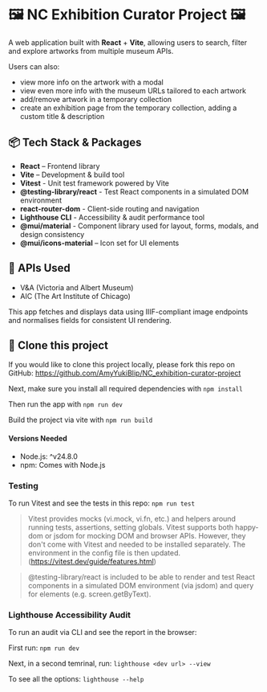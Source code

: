 # 🖼️ NC Exhibition Curator Project 🖼️

A web application built with **React** + **Vite**, allowing users to search, filter and explore artworks from multiple museum APIs.

Users can also:

- view more info on the artwork with a modal
- view even more info with the museum URLs tailored to each artwork
- add/remove artwork in a temporary collection
- create an exhibition page from the temporary collection, adding a custom title & description

## 📦 Tech Stack & Packages

- **React** – Frontend library
- **Vite** – Development & build tool
- **Vitest** - Unit test framework powered by Vite
- **@testing-library/react** - Test React components in a simulated DOM environment
- **react-router-dom** - Client-side routing and navigation
- **Lighthouse CLI** - Accessibility & audit performance tool
- **@mui/material** - Component library used for layout, forms, modals, and design consistency
- **@mui/icons-material** – Icon set for UI elements

## 🔗 APIs Used

- V&A (Victoria and Albert Museum)
- AIC (The Art Institute of Chicago)

This app fetches and displays data using IIIF-compliant image endpoints and normalises fields for consistent UI rendering.

## 🚀 Clone this project

If you would like to clone this project locally, please fork this repo on GitHub: https://github.com/AmyYukiBlip/NC_exhibition-curator-project

Next, make sure you install all required dependencies with `npm install`

Then run the app with `npm run dev`

Build the project via vite with `npm run build`

#### Versions Needed

- Node.js: ^v24.8.0
- npm: Comes with Node.js

### Testing

To run Vitest and see the tests in this repo: `npm run test`

> Vitest provides mocks (vi.mock, vi.fn, etc.) and helpers around running tests, assertions, setting globals. Vitest supports both happy-dom or jsdom for mocking DOM and browser APIs. However, they don't come with Vitest and needed to be installed separately. The environment in the config file is then updated. (https://vitest.dev/guide/features.html)

> @testing-library/react is included to be able to render and test React components in a simulated DOM environment (via jsdom) and query for elements (e.g. screen.getByText).

### Lighthouse Accessibility Audit

To run an audit via CLI and see the report in the browser:

First run: `npm run dev`

Next, in a second temrinal, run: `lighthouse <dev url> --view`

To see all the options: `lighthouse --help`

